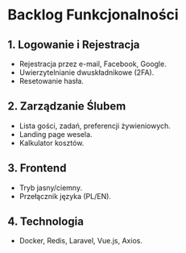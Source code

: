 # Backlog Funkcjonalności

## 1. Logowanie i Rejestracja
- Rejestracja przez e-mail, Facebook, Google.
- Uwierzytelnianie dwuskładnikowe (2FA).
- Resetowanie hasła.

## 2. Zarządzanie Ślubem
- Lista gości, zadań, preferencji żywieniowych.
- Landing page wesela.
- Kalkulator kosztów.

## 3. Frontend
- Tryb jasny/ciemny.
- Przełącznik języka (PL/EN).

## 4. Technologia
- Docker, Redis, Laravel, Vue.js, Axios.
